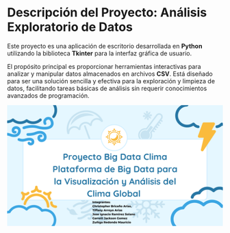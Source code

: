 # Descripción del Proyecto: Análisis Exploratorio de Datos

Este proyecto es una aplicación de escritorio desarrollada en **Python** utilizando la biblioteca **Tkinter** para la interfaz gráfica de usuario. 

El propósito principal es proporcionar herramientas interactivas para analizar y manipular datos almacenados en archivos **CSV**. Está diseñado para ser una solución sencilla y efectiva para la exploración y limpieza de datos, facilitando tareas básicas de análisis sin requerir conocimientos avanzados de programación.

![Readme](proyecto/readme.png "ReadME")
